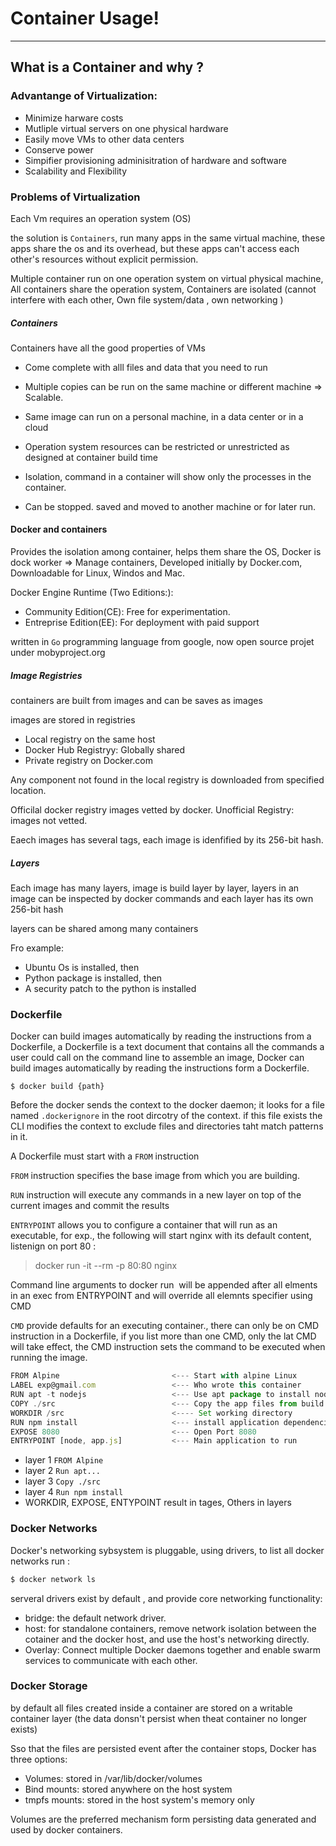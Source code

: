 # Container Usage!
------

## What is a Container and why ?

### Advantange of Virtualization:
- Minimize harware costs
- Mutliple virtual servers on one physical hardware
- Easily move VMs to other data centers
- Conserve power
- Simpifier provisioning adminisitration of hardware and software
- Scalability and Flexibility

### Problems of Virtualization

Each Vm requires an operation system (OS)

the solution is `Containers`, run many apps in the same virtual machine, these apps share the os and its overhead, but these apps can't access each other's resources without explicit permission.

Multiple container run on one operation system on virtual physical machine, All containers share the operation system, Containers are isolated (cannot interfere with each other, Own file system/data , own networking )

##### Containers

Containers have all the good properties of VMs

- Come complete with alll files and data that you need to run

- Multiple copies can be run on the same machine or different machine => Scalable.

- Same image can run on a personal machine, in a data center or in a cloud

- Operation system resources can be restricted or unrestricted as designed at container build time

- Isolation, command in a container will show only the processes in the container.

- Can be stopped. saved and moved to another machine or for later run.

####  Docker and containers

Provides the isolation among container, helps them share the OS, Docker is dock worker => Manage containers, Developed initially by Docker.com, Downloadable for Linux, Windos and Mac.

Docker Engine Runtime (Two Editions:):
- Community Edition(CE): Free for experimentation.
- Entreprise Edition(EE): For deployment with paid support

written in `Go` programming language from google, now open source projet under mobyproject.org 

##### Image Registries
containers are built from images and can be saves as images 

images are stored in registries
- Local registry on the same host
- Docker Hub Registryy: Globally shared
- Private registry on Docker.com

Any component not found in the local registry is downloaded from specified location.

Officilal docker registry images vetted by docker. Unofficial Registry: images not vetted.

Eaech images has several tags, each image is idenfified by its 256-bit hash.

##### Layers

Each image has many layers, image is build layer by layer, layers in an image can be inspected by docker commands and each layer has its own 256-bit hash

layers can be shared among many containers

Fro example:

- Ubuntu Os is installed, then
- Python package is installed, then
- A security patch to the python is installed


### Dockerfile
Docker can build images automatically by reading the  instructions from a Dockerfile, a Dockerfile is a text document  that contains all the  commands a user could call on the command line to assemble an image, Docker can build images automatically by reading the instructions form a Dockerfile.

``` docker
$ docker build {path}
```

Before the docker sends the context to the docker daemon; it looks for a file named `.dockerignore` in the root dircotry of the context. if this file exists the CLI modifies the context to exclude files and directories taht match patterns in it.

A Dockerfile must start with a `FROM` instruction

`FROM` instruction specifies the base image from which you are building.

`RUN` instruction will execute any commands in a new layer on top of the current images and commit the results

`ENTRYPOINT` allows you to configure a container that will run as an executable, for exp., the following will start nginx with its default content, listenign on port 80 : 

> docker run -it --rm  -p 80:80 nginx

Command line arguments to docker run <image> will be appended after all elments in an exec from ENTRYPOINT and will override all elemnts specifier using CMD

 `CMD` provide defaults for an executing container., there can only be on CMD instruction in a  Dockerfile, if you list more than one CMD, only the lat CMD will take effect, the CMD instruction sets   the command to be executed when running the image.
  

```javascript
FROM Alpine                         <--- Start with alpine Linux
LABEL exp@gmail.com                 <--- Who wrote this container
RUN apt -t nodejs                   <--- Use apt package to install nodejs
COPY ./src                          <--- Copy the app files from build context
WORKDIR /src                        <---- Set working directory
RUN npm install                     <--- install application dependencies
EXPOSE 8080                         <--- Open Port 8080
ENTRYPOINT [node, app.js]           <--- Main application to run
```

+ layer 1 `FROM Alpine`
+ layer 2 `Run apt...`
+ layer 3 `Copy ./src`
+ layer 4 `Run npm install`
+ WORKDIR, EXPOSE, ENTYPOINT result in tages, Others in layers


### Docker Networks

Docker's networking sybsystem is pluggable, using drivers, to list all docker networks run :

```sh
$ docker network ls 
```

serveral drivers exist by default , and provide core networking functionality:
- bridge: the default  network driver.
- host: for standalone containers, remove network isolation between the cotainer and the docker host, and use the host's networking directly.
- Overlay: Connect multiple Docker daemons together  and enable swarm services to communicate with each other.

### Docker Storage

by default all files created inside a container are stored on a writable container layer (the data donsn't persist when theat container no longer exists)

Sso that the files are persisted event after the container stops, Docker has three options:
 - Volumes: stored in /var/lib/docker/volumes
 - Bind mounts: stored anywhere on the host system
 - tmpfs mounts: stored in the host system's memory only

 Volumes  are  the preferred mechanism form persisting data generated and used by docker containers.